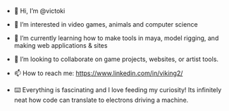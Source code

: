 - 👋 Hi, I’m @victoki
- 👀 I’m interested in video games, animals and computer science
- 🌱 I’m currently learning how to make tools in maya, model rigging, and making web applications & sites
- 💞️ I’m looking to collaborate on game projects, websites, or artist tools.
- 📫 How to reach me: https://www.linkedin.com/in/viking2/

- ⌨️ Everything is fascinating and I love feeding my curiosity! Its infinitely neat how code can translate to electrons driving a machine.


<!---
victoki/victoki is a ✨ special ✨ repository because its `README.md` (this file) appears on your GitHub profile.
You can click the Preview link to take a look at your changes.
--->
